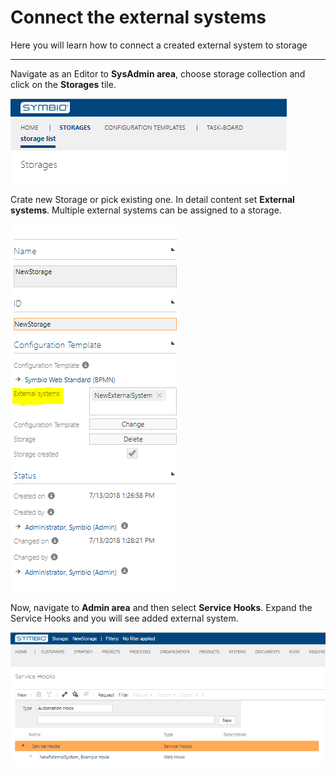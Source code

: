# Connect the external systems

Here you will learn how to connect a created external system to storage

---

Navigate as an Editor to **SysAdmin area**, choose storage collection and click on the **Storages** tile.

![Navigate to storages](./media/NavigateToStorages.png)

Crate new Storage or pick existing one. In detail content set **External systems**. Multiple external systems can be assigned to a storage.

![Add external system to storage](./media/AddExternalSystemToStorage.png)

Now, navigate to **Admin area** and then select **Service Hooks**.
Expand the Service Hooks and you will see added external system.

![Added external system](./media/AddedExternalSystem.png)

